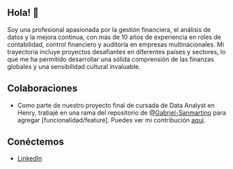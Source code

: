 ## Hola! 👋

Soy una profesional apasionada por la gestión financiera, el análisis de datos y la mejora continua, con más de 10 años de experiencia en roles de contabilidad, control financiero y auditoría en empresas multinacionales. Mi trayectoria incluye proyectos desafiantes en diferentes países y sectores, lo que me ha permitido desarrollar una sólida comprensión de las finanzas globales y una sensibilidad cultural invaluable.
## Colaboraciones

- Como parte de nuestro proyecto final de cursada de Data Analyst en Henry, trabajé en una rama del repositorio de [@Gabriel-Sanmartino]([https://github.com/nombre_del_compañero/repositorio) para agregar [funcionalidad/feature]. Puedes ver mi contribución [aquí](https://github.com/nombre_del_compañero/repositorio/pull/ID_del_pull_request](https://github.com/Gabriel-Sanmartino/Moneyball-NBA-Valor-y-Eficiencia)).
  

## Conéctemos
- [LinkedIn](www.linkedin.com/in/maria-crowder-0aa81724)
